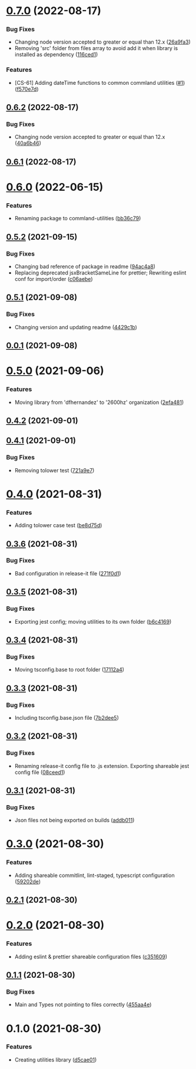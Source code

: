 # [0.7.0](https://github.com/2600hz/commland-utilities/compare/v0.6.0...v0.7.0) (2022-08-17)


### Bug Fixes

* Changing node version accepted to greater or equal than 12.x ([26a9fa3](https://github.com/2600hz/commland-utilities/commit/26a9fa38c7c52b9647159a03fd730979fb96c5fe))
* Removing 'src' folder from files array to avoid add it when library is installed as dependency ([116ced1](https://github.com/2600hz/commland-utilities/commit/116ced1f990a5c7c8062550c89fffaf7b502509e))


### Features

* [CS-61] Adding dateTime functions to common commland utilities ([#1](https://github.com/2600hz/commland-utilities/issues/1)) ([f570e7d](https://github.com/2600hz/commland-utilities/commit/f570e7d5a1d7ab0e1257fd07ef50e743d9a8def8))

## [0.6.2](https://github.com/2600hz/commland-utilities/compare/v0.6.1...v0.6.2) (2022-08-17)


### Bug Fixes

* Changing node version accepted to greater or equal than 12.x ([40a6b46](https://github.com/2600hz/commland-utilities/commit/40a6b46de08b3e9accaeed6f8f6629b077f7f0c7))

## [0.6.1](https://github.com/2600hz/commland-utilities/compare/v0.6.0...v0.6.1) (2022-08-17)

# [0.6.0](https://github.com/2600hz/commland-utilities/compare/v0.5.2...v0.6.0) (2022-06-15)


### Features

* Renaming package to commland-utilities ([bb36c79](https://github.com/2600hz/commland-utilities/commit/bb36c793a08a93341a592c6840a0f6af8363bb62))

## [0.5.2](https://github.com/2600hz/commland-utilities/compare/v0.5.1...v0.5.2) (2021-09-15)


### Bug Fixes

* Changing bad reference of package in readme ([94ac4a8](https://github.com/2600hz/commland-utilities/commit/94ac4a81d8afffe2e5a219b453b410f176e2d4ad))
* Replacing deprecated jsxBracketSameLine for prettier; Rewriting eslint conf for import/order ([c06aebe](https://github.com/2600hz/commland-utilities/commit/c06aebe62c3c40849c7d878aca8424256bcf2a23))

## [0.5.1](https://github.com/2600hz/commland-utilities/compare/v0.0.1...v0.5.1) (2021-09-08)


### Bug Fixes

* Changing version and updating readme ([4429c1b](https://github.com/2600hz/commland-utilities/commit/4429c1be845cab0421baf457ec16f7f3730df8d1))

## [0.0.1](https://github.com/2600hz/commland-utilities/compare/v0.5.0...v0.0.1) (2021-09-08)

# [0.5.0](https://github.com/2600hz/js-utilities/compare/v0.4.2...v0.5.0) (2021-09-06)


### Features

* Moving library from 'dfhernandez' to '2600hz' organization ([2efa481](https://github.com/2600hz/js-utilities/commit/2efa48123a05bdb8ed7e989573415d7a6371c84d))

## [0.4.2](https://github.com/2600hz/js-utilities/compare/v0.4.1...v0.4.2) (2021-09-01)

## [0.4.1](https://github.com/2600hz/js-utilities/compare/v0.4.0...v0.4.1) (2021-09-01)


### Bug Fixes

* Removing tolower test ([721a9e7](https://github.com/2600hz/js-utilities/commit/721a9e753e6b062d631b39ef21fc8aa2b90f8bc4))

# [0.4.0](https://github.com/2600hz/js-utilities/compare/v0.3.6...v0.4.0) (2021-08-31)


### Features

* Adding tolower case test ([be8d75d](https://github.com/2600hz/js-utilities/commit/be8d75d67ce92732edf24caf8cc47a6f514b0f7c))

## [0.3.6](https://github.com/2600hz/js-utilities/compare/v0.3.5...v0.3.6) (2021-08-31)


### Bug Fixes

* Bad configuration in release-it file ([271f0d1](https://github.com/2600hz/js-utilities/commit/271f0d19f8c0b7307f2c07af6a40935a6181c6c2))

## [0.3.5](https://github.com/2600hz/js-utilities/compare/v0.3.4...v0.3.5) (2021-08-31)


### Bug Fixes

* Exporting jest config; moving utilities to its own folder ([b6c4169](https://github.com/2600hz/js-utilities/commit/b6c416930f898ead177a0030514043307534e99b))

## [0.3.4](https://github.com/2600hz/js-utilities/compare/v0.3.3...v0.3.4) (2021-08-31)


### Bug Fixes

* Moving tsconfig.base to root folder ([17112a4](https://github.com/2600hz/js-utilities/commit/17112a47121a401963ee69f25f4c02be90deca66))

## [0.3.3](https://github.com/2600hz/js-utilities/compare/v0.3.2...v0.3.3) (2021-08-31)


### Bug Fixes

* Including tsconfig.base.json file ([7b2dee5](https://github.com/2600hz/js-utilities/commit/7b2dee5a7dfdd060d2a8915687a1111cf491d264))

## [0.3.2](https://github.com/2600hz/js-utilities/compare/v0.3.1...v0.3.2) (2021-08-31)


### Bug Fixes

* Renaming release-it config file to .js extension. Exporting shareable jest config file ([08ceed1](https://github.com/2600hz/js-utilities/commit/08ceed19e36ac9e55f50c1006134df3f09aa9a32))

## [0.3.1](https://github.com/2600hz/js-utilities/compare/v0.3.0...v0.3.1) (2021-08-31)


### Bug Fixes

* Json files not being exported on builds ([addb011](https://github.com/2600hz/js-utilities/commit/addb011def3320792eaadb89fca2774d110c3016))

# [0.3.0](https://github.com/2600hz/js-utilities/compare/v0.2.1...v0.3.0) (2021-08-30)


### Features

* Adding shareable commitlint, lint-staged, typescript configuration ([59202de](https://github.com/2600hz/js-utilities/commit/59202deded697c00e0393fe1794c362eae121f0d))

## [0.2.1](https://github.com/2600hz/js-utilities/compare/v0.2.0...v0.2.1) (2021-08-30)

# [0.2.0](https://github.com/2600hz/js-utilities/compare/v0.1.1...v0.2.0) (2021-08-30)


### Features

* Adding eslint & prettier shareable configuration files ([c351609](https://github.com/2600hz/js-utilities/commit/c3516094ed36afd5302012bd28f3d70ab501ad9b))

## [0.1.1](https://github.com/2600hz/js-utilities/compare/v0.1.0...v0.1.1) (2021-08-30)


### Bug Fixes

* Main and Types not pointing to files correctly ([455aa4e](https://github.com/2600hz/js-utilities/commit/455aa4e091934840203095e06a2242a48fdf93ac))

# 0.1.0 (2021-08-30)


### Features

* Creating utilities library ([d5cae01](https://github.com/2600hz/js-utilities/commit/d5cae015d2eaa789c8069cdee5886a6b53dfb075))

